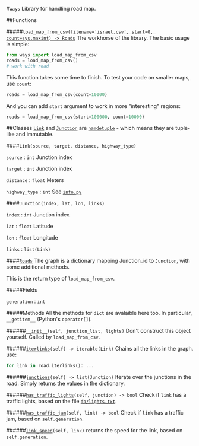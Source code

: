 #`ways`
Library for handling road map.

##Functions

#####[`load_map_from_csv(filename='israel.csv', start=0, count=sys.maxint) -> Roads`](graph.py#L73)
The workhorse of the library. The basic usage is simple:
```python
from ways import load_map_from_csv
roads = load_map_from_csv()
# work with road
```
This function takes some time to finish. To test your code on smaller maps, use `count`:
```python
roads = load_map_from_csv(count=10000)
```

And you can add `start` argument to work in more "interesting" regions:
```python
roads = load_map_from_csv(start=100000, count=10000)
```

##Classes
[`Link`](graph.py#12) and [`Junction`](graph.py#L12) are [`namdetuple`](https://docs.python.org/2/library/collections.html#collections.namedtuple) - which means they are tuple-like and immutable.

####`Link(source, target, distance, highway_type)`
    
`source` : `int` Junction index

`target` : `int` Junction index

`distance` : `float` Meters

`highway_type` : `int` See [`info.py`](info.py#L7)

####`Junction(index, lat, lon, links)`

`index` : `int` Junction index

`lat` : `float` Latitude

`lon` : `float` Longitude

`links` :  `list(Link)`


####[`Roads`](graph.py#L27)
The graph is a dictionary mapping Junction_id to `Junction`, with some additional methods.

This is the return type of `load_map_from_csv`.

#####Fields

`generation` : `int`

#####Methods
All the methods for `dict` are avalaible here too. In particular, `__getitem__` (Python's `operator[]`).

######[`__init__`](graph.py#L35)`(self, junction_list, lights)`
Don't construct this object yourself. Called by `load_map_from_csv`.

######[`iterlinks`](graph.py#L55)`(self) -> iterable(Link)`
Chains all the links in the graph. 
use: 
```python
for link in road.iterlinks(): ...
```

######[`junctions`](graph.py#L32)`(self) -> list(Junction)`
Iterate over the junctions in the road.
Simply returns the values in the dictionary.

######[`has_traffic_lights`](graph.py#L41)`(self, junction) -> bool`
Check if `link` has a traffic lights, based on the file [`db/lights.txt`](../db/lights.txt).
    
######[`has_traffic_jam`](graph.py#L46)`(self, link) -> bool`
Check if `link` has a traffic jam, based on `self.generation`. 

######[`link_speed`](graph.py#L50)`(self, link)`
returns the speed for the link, based on  `self.generation`.

